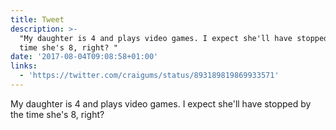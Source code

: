 ```yaml
---
title: Tweet
description: >-
  "My daughter is 4 and plays video games. I expect she'll have stopped by the
  time she's 8, right? "
date: '2017-08-04T09:08:58+01:00'
links:
  - 'https://twitter.com/craigums/status/893189819869933571'
---
```

My daughter is 4 and plays video games. I expect she'll have stopped by the time she's 8, right? 
